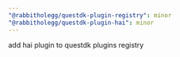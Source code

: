```yaml
---
"@rabbitholegg/questdk-plugin-registry": minor
"@rabbitholegg/questdk-plugin-hai": minor
---
```


add hai plugin to questdk plugins registry
